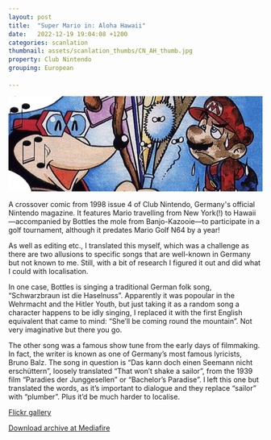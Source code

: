 ```yaml
---
layout: post
title:  "Super Mario in: Aloha Hawaii"
date:   2022-12-19 19:04:08 +1200
categories: scanlation
thumbnail: assets/scanlation_thumbs/CN_AH_thumb.jpg
property: Club Nintendo
grouping: European

---
```


![](/assets/headers/CN_AH_header.jpg)

A crossover comic from 1998 issue 4 of Club Nintendo, Germany's official Nintendo magazine. It features Mario travelling from New York(!) to Hawaii—accompanied by Bottles the mole from Banjo-Kazooie—to participate in a golf tournament, although it predates Mario Golf N64 by a year!

As well as editing etc., I translated this myself, which was a challenge as there are two allusions to specific songs that are well-known in Germany but not known to me. Still, with a bit of research I figured it out and did what I could with localisation.

In one case, Bottles is singing a traditional German folk song, “Schwarzbraun ist die Haselnuss”. Apparently it was popoular in the Wehrmacht and the Hitler Youth, but just taking it as a random song a character happens to be idly singing, I replaced it with the first English equivalent that came to mind: “She’ll be coming round the mountain”. Not very imaginative but there you go.

The other song was a famous show tune from the early days of filmmaking. In fact, the writer is known as one of Germany’s most famous lyricists, Bruno Balz. The song in question is “Das kann doch einen Seemann nicht erschüttern”, loosely translated “That won’t shake a sailor”, from the 1939 film “Paradies der Junggesellen” or “Bachelor’s Paradise”. I left this one but translated the words, as it’s important to dialogue and they replace “sailor” with “plumber”. Plus it’d be much harder to localise.

[Flickr gallery](https://www.flickr.com/photos/miloscat/sets/72157638457913583/)

[Download archive at Mediafire](https://www.mediafire.com/download/bb7781nk1v18v1p)